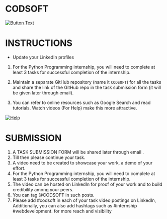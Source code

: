 # CODSOFT


[![Button Text](https://img.shields.io/badge/Intership_Letter-Click%20Here_for_Download-brightgreen)](https://drive.google.com/file/d/1akJmuAJCIsBdC5TXXhjlxBsZ9SrTrnpf/view)

# INSTRUCTIONS

* Update your LinkedIn profiles

1. For the Python Programming internship, you will need to complete at least 3 tasks for successful completion of the internship.

2. Maintain a separate GitHub repository (name it `CODSOFT`) for all the tasks and share the link of the GitHub repo in the task submission form (it will be given later through email).

3. You can refer to online resources such as Google Search and read tutorials. Watch videos (For Help) make this more attractive.

[![Help](https://img.shields.io/badge/Help-Click%20Here-brightgreen)](https://your-help-link-here.com)

# SUBMISSION

1. A TASK SUBMISSION FORM will be shared later through email .
2. Till then please continue your task.
3. A video need to be created to showcase your work, a demo of your effort.
4. For the Python Programming internship, you will need to complete at least 3 tasks for successful completion of the internship.
5. The video can be hosted on LinkedIn for proof of your work and to build credibility among your peers.
6. You can tag @CODSOFT in such posts.
7. Please add #codsoft in each of your task video postings on LinkedIn, Additionally, you can also add
 hashtags such as #internship #webdevelopment. for more reach and visibility
